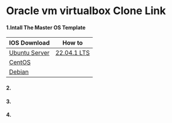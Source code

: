 # Oracle vm virtualbox Clone Link 

#### 1.Intall The Master OS Template

| IOS Download  | How to |
| ------------------------------------------------------------- | -----  |
| [Ubuntu Server](https://ubuntu.com/download/server#downloads) | [22.04.1 LTS](./Intall%20The%20Master%20OS/Ubuntu%20Server%2022.04.1%20LTS.md) |
| [CentOS](https://www.centos.org/download/)        | | 
| [Debian](https://www.debian.org/)        | | 

#### 2.

#### 3.
#### 4.
